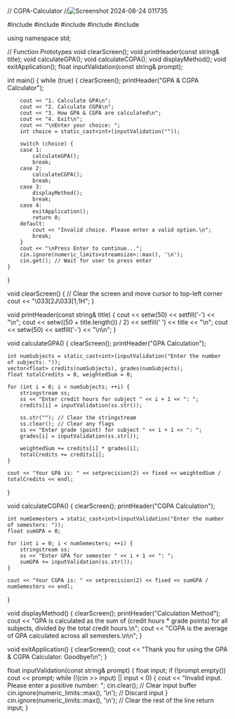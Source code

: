 // CGPA-Calculator //![Screenshot 2024-08-24 011735](https://github.com/user-attachments/assets/9ca39348-a2c5-41e1-8511-fd0fab924640)

#include <iostream>
#include <vector>
#include <limits>
#include <iomanip>
#include <sstream>
 
using namespace std;
 
// Function Prototypes
void clearScreen();
void printHeader(const string& title);
void calculateGPA();
void calculateCGPA();
void displayMethod();
void exitApplication();
float inputValidation(const string& prompt);
 
int main() {
    while (true) {
        clearScreen();
        printHeader("GPA & CGPA Calculator");
 
        cout << "1. Calculate GPA\n";
        cout << "2. Calculate CGPA\n";
        cout << "3. How GPA & CGPA are calculated\n";
        cout << "4. Exit\n";
        cout << "\nEnter your choice: ";
        int choice = static_cast<int>(inputValidation(""));
 
        switch (choice) {
        case 1:
            calculateGPA();
            break;
        case 2:
            calculateCGPA();
            break;
        case 3:
            displayMethod();
            break;
        case 4:
            exitApplication();
            return 0;
        default:
            cout << "Invalid choice. Please enter a valid option.\n";
            break;
        }
        cout << "\nPress Enter to continue...";
        cin.ignore(numeric_limits<streamsize>::max(), '\n');
        cin.get(); // Wait for user to press enter
    }
}
 
void clearScreen() {
    // Clear the screen and move cursor to top-left corner
    cout << "\033[2J\033[1;1H";
}
 
void printHeader(const string& title) {
    cout << setw(50) << setfill('-') << "\n";
    cout << setw((50 + title.length()) / 2) << setfill(' ') << title << "\n";
    cout << setw(50) << setfill('-') << "\n\n";
}
 
void calculateGPA() {
    clearScreen();
    printHeader("GPA Calculation");
 
    int numSubjects = static_cast<int>(inputValidation("Enter the number of subjects: "));
    vector<float> credits(numSubjects), grades(numSubjects);
    float totalCredits = 0, weightedSum = 0;
 
    for (int i = 0; i < numSubjects; ++i) {
        stringstream ss;
        ss << "Enter credit hours for subject " << i + 1 << ": ";
        credits[i] = inputValidation(ss.str());
 
        ss.str(""); // Clear the stringstream
        ss.clear(); // Clear any flags
        ss << "Enter grade (point) for subject " << i + 1 << ": ";
        grades[i] = inputValidation(ss.str());
 
        weightedSum += credits[i] * grades[i];
        totalCredits += credits[i];
    }
 
    cout << "Your GPA is: " << setprecision(2) << fixed << weightedSum / totalCredits << endl;
}
 
void calculateCGPA() {
    clearScreen();
    printHeader("CGPA Calculation");
 
    int numSemesters = static_cast<int>(inputValidation("Enter the number of semesters: "));
    float sumGPA = 0;
 
    for (int i = 0; i < numSemesters; ++i) {
        stringstream ss;
        ss << "Enter GPA for semester " << i + 1 << ": ";
        sumGPA += inputValidation(ss.str());
    }
 
    cout << "Your CGPA is: " << setprecision(2) << fixed << sumGPA / numSemesters << endl;
}
 
void displayMethod() {
    clearScreen();
    printHeader("Calculation Method");
    cout << "GPA is calculated as the sum of (credit hours * grade points) for all subjects, divided by the total credit hours.\n";
    cout << "CGPA is the average of GPA calculated across all semesters.\n\n";
}
 
void exitApplication() {
    clearScreen();
    cout << "Thank you for using the GPA & CGPA Calculator. Goodbye!\n";
}
 
float inputValidation(const string& prompt) {
    float input;
    if (!prompt.empty()) cout << prompt;
    while (!(cin >> input) || input < 0) {
        cout << "Invalid input. Please enter a positive number: ";
        cin.clear(); // Clear input buffer
        cin.ignore(numeric_limits<streamsize>::max(), '\n'); // Discard input
    }
    cin.ignore(numeric_limits<streamsize>::max(), '\n'); // Clear the rest of the line
    return input;
}
